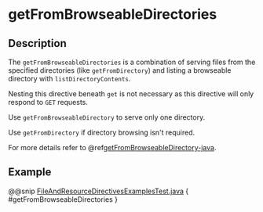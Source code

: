 <a id="getfrombrowseabledirectories-java"></a>
# getFromBrowseableDirectories

## Description

The `getFromBrowseableDirectories` is a combination of serving files from the specified directories
(like `getFromDirectory`) and listing a browseable directory with `listDirectoryContents`.

Nesting this directive beneath `get` is not necessary as this directive will only respond to `GET` requests.

Use `getFromBrowseableDirectory` to serve only one directory.

Use `getFromDirectory` if directory browsing isn't required.

For more details refer to @ref[getFromBrowseableDirectory-java](getFromBrowseableDirectory.md#getfrombrowseabledirectory-java).

## Example

@@snip [FileAndResourceDirectivesExamplesTest.java](../../../../../../../test/java/docs/http/javadsl/server/directives/FileAndResourceDirectivesExamplesTest.java) { #getFromBrowseableDirectories }